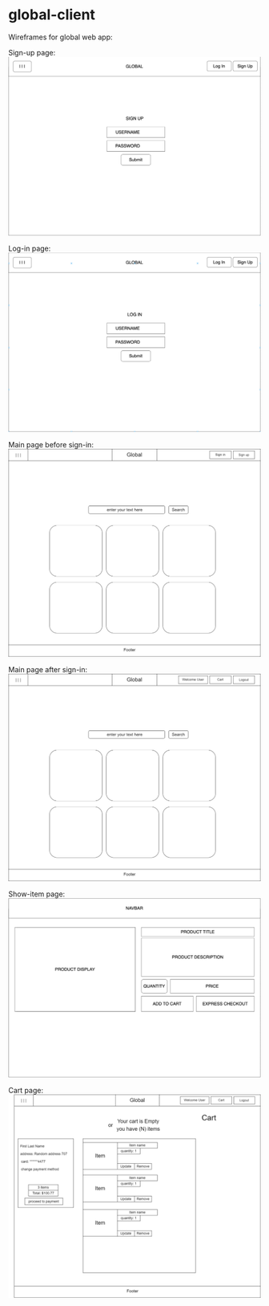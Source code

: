 # global-client
Wireframes for global web app:

Sign-up page:
![](wireframes-imgs/global-signup-page.png)


Log-in page:
![](wireframes-imgs/global-login.png)

Main page before sign-in:
![](wireframes-imgs/global-main-before-signin.png)

Main page after sign-in:
![](wireframes-imgs/global-main-after-signin.png)

Show-item page:
![](wireframes-imgs/global-show-item-page.png)

Cart page:
![](wireframes-imgs/global-cart.png)
